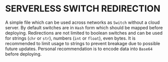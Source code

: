 # SERVERLESS SWITCH REDIRECTION

A simple file which can be used across networks as `Switch` without a cloud server.
By default switches are in `Hash` form which should be mapped before deploying.
Redirections are not limited to boolean switches and can be used for strings (`chr` or `str`), numbers (`int` or `float`), even bytes.
It is recommended to limit usage to strings to prevent breakage due to possible future updates.
Personal recommendation is to encode data into `Base64` before deploying.
